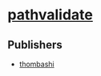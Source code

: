 # [pathvalidate](https://pypi.org/project/pathvalidate)



## Publishers
- [thombashi](https://pypi.org/user/thombashi)

